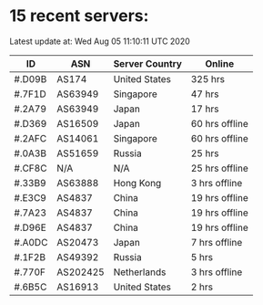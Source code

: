 # 15 recent servers:

Latest update at: Wed Aug 05 11:10:11 UTC 2020

| ID | ASN | Server Country | Online |
| -- | --- | -------------- | ------ |
| #.D09B | AS174 | United States | 325 hrs |
| #.7F1D | AS63949 | Singapore | 47 hrs |
| #.2A79 | AS63949 | Japan | 17 hrs |
| #.D369 | AS16509 | Japan | 60 hrs offline |
| #.2AFC | AS14061 | Singapore | 60 hrs offline |
| #.0A3B | AS51659 | Russia | 25 hrs |
| #.CF8C | N/A | N/A | 25 hrs offline |
| #.33B9 | AS63888 | Hong Kong | 3 hrs offline |
| #.E3C9 | AS4837 | China | 19 hrs offline |
| #.7A23 | AS4837 | China | 19 hrs offline |
| #.D96E | AS4837 | China | 19 hrs offline |
| #.A0DC | AS20473 | Japan | 7 hrs offline |
| #.1F2B | AS49392 | Russia | 5 hrs |
| #.770F | AS202425 | Netherlands | 3 hrs offline |
| #.6B5C | AS16913 | United States | 2 hrs |


